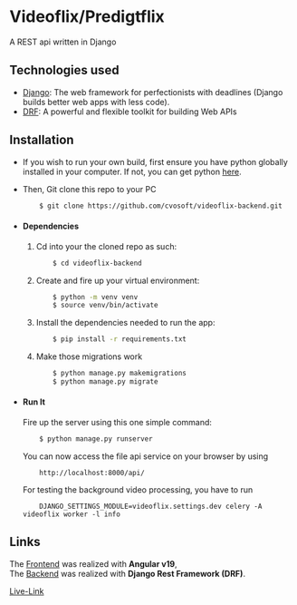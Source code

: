 # Videoflix/Predigtflix

A REST api written in Django


## Technologies used
* [Django](https://www.djangoproject.com/): The web framework for perfectionists with deadlines (Django builds better web apps with less code).
* [DRF](www.django-rest-framework.org/): A powerful and flexible toolkit for building Web APIs


## Installation
* If you wish to run your own build, first ensure you have python globally installed in your computer. If not, you can get python [here](https://www.python.org").

* Then, Git clone this repo to your PC
    ```bash
        $ git clone https://github.com/cvosoft/videoflix-backend.git
    ```

* #### Dependencies
    1. Cd into your the cloned repo as such:
        ```bash
            $ cd videoflix-backend
        ```
    2. Create and fire up your virtual environment:
        ```bash
            $ python -m venv venv
            $ source venv/bin/activate
        ```
    3. Install the dependencies needed to run the app:
        ```bash
            $ pip install -r requirements.txt
        ```
    4. Make those migrations work
        ```bash
            $ python manage.py makemigrations
            $ python manage.py migrate
        ```

* #### Run It
    Fire up the server using this one simple command:
    ```bash
        $ python manage.py runserver
    ```
    You can now access the file api service on your browser by using
    ```
        http://localhost:8000/api/
    ```
    For testing the background video processing, you have to run
    ```
        DJANGO_SETTINGS_MODULE=videoflix.settings.dev celery -A videoflix worker -l info
    ```    
 


## Links
The [Frontend](https://github.com/cvosoft/videoflix-frontend/) was realized with **Angular v19**,  
The [Backend](https://github.com/cvosoft/videoflix-backend/) was realized with **Django Rest Framework (DRF)**.

[Live-Link](https://predigtflix.de)
